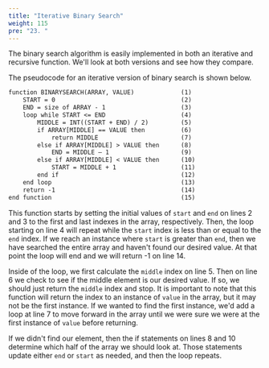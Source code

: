 ```yaml
---
title: "Iterative Binary Search"
weight: 115
pre: "23. "
---
```

The binary search algorithm is easily implemented in both an iterative and recursive function. We'll look at both versions and see how they compare.

The pseudocode for an iterative version of binary search is shown below.

```tex
function BINARYSEARCH(ARRAY, VALUE)			    (1)
    START = 0						            (2)
    END = size of ARRAY - 1				        (3)
    loop while START <= END				        (4)
        MIDDLE = INT((START + END) / 2)		    (5)
        if ARRAY[MIDDLE] == VALUE then			(6)
            return MIDDLE					    (7)
        else if ARRAY[MIDDLE] > VALUE then		(8)
            END = MIDDLE – 1				    (9)
        else if ARRAY[MIDDLE] < VALUE then		(10)
            START = MIDDLE + 1				    (11)
        end if						            (12)
    end loop							        (13)
    return -1						            (14)
end function							        (15)
```

This function starts by setting the initial values of `start` and `end` on lines 2 and 3 to the first and last indexes in the array, respectively. Then, the loop starting on line 4 will repeat while the `start` index is less than or equal to the `end` index. If we reach an instance where `start` is greater than `end`, then we have searched the entire array and haven't found our desired value. At that point the loop will end and we will return -1 on line 14.

Inside of the loop, we first calculate the `middle` index on line 5. Then on line 6 we check to see if the middle element is our desired value. If so, we should just return the `middle` index and stop. It is important to note that this function will return the index to an instance of `value` in the array, but it may not be the first instance. If we wanted to find the first instance, we'd add a loop at line 7 to move forward in the array until we were sure we were at the first instance of `value` before returning. 

If we didn't find our element, then the if statements on lines 8 and 10 determine which half of the array we should look at. Those statements update either `end` or `start` as needed, and then the loop repeats. 
